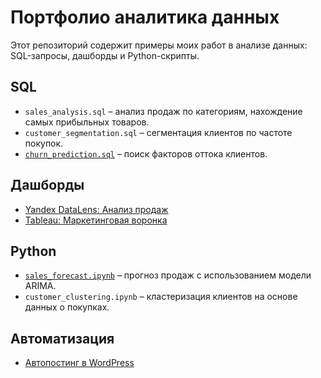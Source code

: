 # Портфолио аналитика данных

Этот репозиторий содержит примеры моих работ в анализе данных: SQL-запросы, дашборды и Python-скрипты.

## SQL
- `sales_analysis.sql` – анализ продаж по категориям, нахождение самых прибыльных товаров.
- `customer_segmentation.sql` – сегментация клиентов по частоте покупок.
- [`churn_prediction.sql`](https://github.com/alexdekunov/data-analytics-portfolio/blob/main/churn_prediction.sql) – поиск факторов оттока клиентов.

## Дашборды
- [Yandex DataLens: Анализ продаж](https://datalens.yandex.ru/)  
- [Tableau: Маркетинговая воронка](https://public.tableau.com/...)

## Python
- [`sales_forecast.ipynb`](https://github.com/alexdekunov/data-analytics-portfolio/blob/main/sales_forecast.py) – прогноз продаж с использованием модели ARIMA.
- `customer_clustering.ipynb` – кластеризация клиентов на основе данных о покупках.

## Автоматизация
- [Автопостинг в WordPress](https://github.com/alexdekunov/data-analytics-portfolio/blob/main/google_wordpress_post.json)
